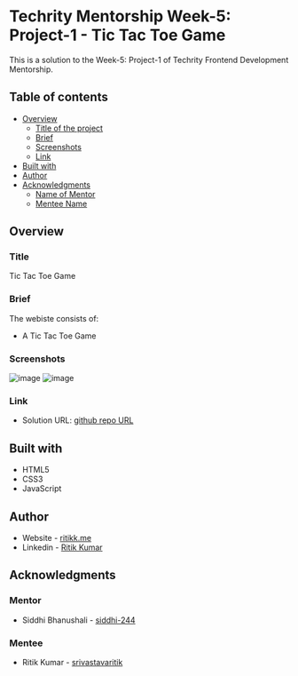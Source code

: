 # Techrity Mentorship Week-5: Project-1 - Tic Tac Toe Game

This is a solution to the Week-5: Project-1 of Techrity Frontend Development Mentorship.

## Table of contents

- [Overview](#overview)
  - [Title of the project](#title)
  - [Brief](#brief)
  - [Screenshots](#screenshots)
  - [Link](#link)
- [Built with](#built-with)
- [Author](#author)
- [Acknowledgments](#acknowledgments)
   - [Name of Mentor](#mentor)
   - [Mentee Name](#mentee)

## Overview

### Title
Tic Tac Toe Game

### Brief
The webiste consists of:
- A Tic Tac Toe Game

### Screenshots
![image](https://user-images.githubusercontent.com/78131705/193797678-a84b3bd7-3ac0-4c14-8d6b-531f7c16ab5c.png)
![image](https://user-images.githubusercontent.com/78131705/193797740-bd94ffab-4ad1-4d01-a87a-1d97446fa198.png)


### Link
- Solution URL: [github repo URL](https://github.com/srivastavaritik/techrity-)

## Built with

- HTML5
- CSS3
- JavaScript

## Author

- Website - [ritikk.me](https://ritikk.me/)
- Linkedin - [Ritik Kumar](https://www.linkedin.com/in/ritik-kumar-3bb19a175/)

## Acknowledgments

### Mentor
- Siddhi Bhanushali - [siddhi-244](https://github.com/siddhi-244)

### Mentee
- Ritik Kumar - [srivastavaritik](https://github.com/srivastavaritik)

